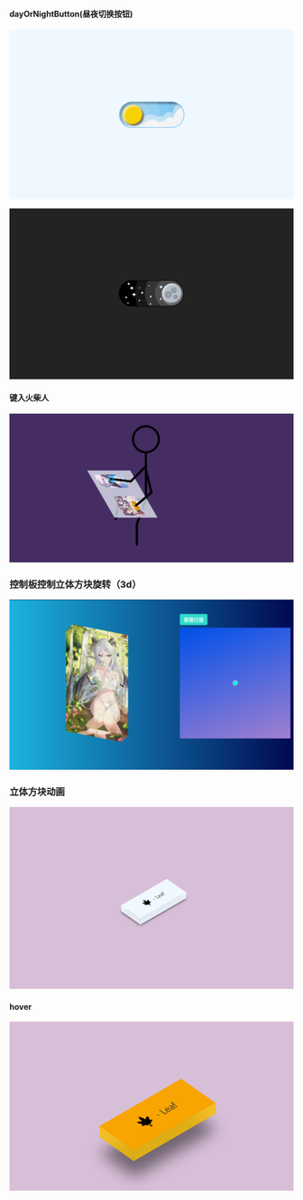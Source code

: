 

#### dayOrNightButton(昼夜切换按钮)

![](https://github.com/cxcwing/freeTime/blob/master/readmeImg/day.png)

![](https://github.com/cxcwing/freeTime/blob/master/readmeImg/night.png)

#### 键入火柴人



![](https://github.com/cxcwing/freeTime/blob/master/readmeImg/huochairen.png)





### 控制板控制立体方块旋转（3d）

![](https://github.com/cxcwing/freeTime/blob/master/readmeImg/box3D.png)

### 立体方块动画

![](https://github.com/cxcwing/freeTime/blob/master/readmeImg/3dButton.png.png)

#### hover

![](https://github.com/cxcwing/freeTime/blob/master/readmeImg/3dButtonHover.png)